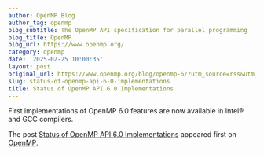 ```yaml
---
author: OpenMP Blog
author_tag: openmp
blog_subtitle: The OpenMP API specification for parallel programming
blog_title: OpenMP
blog_url: https://www.openmp.org/
category: openmp
date: '2025-02-25 10:00:35'
layout: post
original_url: https://www.openmp.org/blog/openmp-6/?utm_source=rss&utm_medium=rss&utm_campaign=openmp-6
slug: status-of-openmp-api-6-0-implementations
title: Status of OpenMP API 6.0 Implementations
---
```


<p>First implementations of OpenMP 6.0 features are now available in Intel® and GCC compilers.</p>

<p>The post <a href="https://www.openmp.org/blog/openmp-6/">Status of OpenMP API 6.0 Implementations</a> appeared first on <a href="https://www.openmp.org">OpenMP</a>.</p>